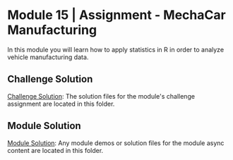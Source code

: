 # Module 15 | Assignment - MechaCar Manufacturing

In this module you will learn how to apply statistics in R in order to analyze vehicle manufacturing data.

## Challenge Solution

[Challenge Solution](Challenge_Solution): The solution files for the module's challenge assignment are located in this folder.

## Module Solution

[Module Solution](Module_Solution): Any module demos or solution files for the module async content are located in this folder.
